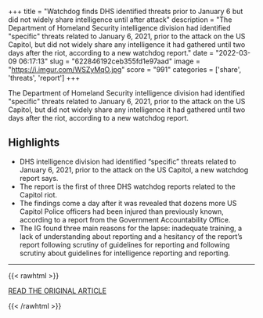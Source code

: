 +++
title = "Watchdog finds DHS identified threats prior to January 6 but did not widely share intelligence until after attack"
description = "The Department of Homeland Security intelligence division had identified \"specific\" threats related to January 6, 2021, prior to the attack on the US Capitol, but did not widely share any intelligence it had gathered until two days after the riot, according to a new watchdog report."
date = "2022-03-09 06:17:13"
slug = "622846192ceb355fd1e97aad"
image = "https://i.imgur.com/WSZyMqO.jpg"
score = "991"
categories = ['share', 'threats', 'report']
+++

The Department of Homeland Security intelligence division had identified \"specific\" threats related to January 6, 2021, prior to the attack on the US Capitol, but did not widely share any intelligence it had gathered until two days after the riot, according to a new watchdog report.

## Highlights

- DHS intelligence division had identified “specific” threats related to January 6, 2021, prior to the attack on the US Capitol, a new watchdog report says.
- The report is the first of three DHS watchdog reports related to the Capitol riot.
- The findings come a day after it was revealed that dozens more US Capitol Police officers had been injured than previously known, according to a report from the Government Accountability Office.
- The IG found three main reasons for the lapse: inadequate training, a lack of understanding about reporting and a hesitancy of the report’s report following scrutiny of guidelines for reporting and following scrutiny about guidelines for intelligence reporting and reporting.

---

{{< rawhtml >}}
  <p class="article-category">
    <a target="_blank" href="https://www.cnn.com/2022/03/08/politics/dhs-ig-report-threats-intelligence-january-6/index.html">READ THE ORIGINAL ARTICLE</a>
  </p>
{{< /rawhtml >}}
